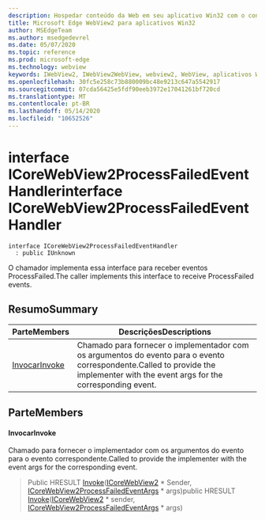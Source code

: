```yaml
---
description: Hospedar conteúdo da Web em seu aplicativo Win32 com o controle WebView2 do Microsoft Edge
title: Microsoft Edge WebView2 para aplicativos Win32
author: MSEdgeTeam
ms.author: msedgedevrel
ms.date: 05/07/2020
ms.topic: reference
ms.prod: microsoft-edge
ms.technology: webview
keywords: IWebView2, IWebView2WebView, webview2, WebView, aplicativos Win32, Win32, Edge, ICoreWebView2, ICoreWebView2Controller, controle do navegador, HTML Edge
ms.openlocfilehash: 30fc5e258c73b880009bc48e9213c647a5542917
ms.sourcegitcommit: 07cda56425e5fdf90eeb3972e17041261bf720cd
ms.translationtype: MT
ms.contentlocale: pt-BR
ms.lasthandoff: 05/14/2020
ms.locfileid: "10652526"
---
```

# <span data-ttu-id="bef53-104">interface ICoreWebView2ProcessFailedEventHandler</span><span class="sxs-lookup"><span data-stu-id="bef53-104">interface ICoreWebView2ProcessFailedEventHandler</span></span> 

```
interface ICoreWebView2ProcessFailedEventHandler
  : public IUnknown
```

<span data-ttu-id="bef53-105">O chamador implementa essa interface para receber eventos ProcessFailed.</span><span class="sxs-lookup"><span data-stu-id="bef53-105">The caller implements this interface to receive ProcessFailed events.</span></span>

## <span data-ttu-id="bef53-106">Resumo</span><span class="sxs-lookup"><span data-stu-id="bef53-106">Summary</span></span>

 <span data-ttu-id="bef53-107">Parte</span><span class="sxs-lookup"><span data-stu-id="bef53-107">Members</span></span>                        | <span data-ttu-id="bef53-108">Descrições</span><span class="sxs-lookup"><span data-stu-id="bef53-108">Descriptions</span></span>
--------------------------------|---------------------------------------------
[<span data-ttu-id="bef53-109">Invocar</span><span class="sxs-lookup"><span data-stu-id="bef53-109">Invoke</span></span>](#invoke) | <span data-ttu-id="bef53-110">Chamado para fornecer o implementador com os argumentos do evento para o evento correspondente.</span><span class="sxs-lookup"><span data-stu-id="bef53-110">Called to provide the implementer with the event args for the corresponding event.</span></span>

## <span data-ttu-id="bef53-111">Parte</span><span class="sxs-lookup"><span data-stu-id="bef53-111">Members</span></span>

#### <span data-ttu-id="bef53-112">Invocar</span><span class="sxs-lookup"><span data-stu-id="bef53-112">Invoke</span></span> 

<span data-ttu-id="bef53-113">Chamado para fornecer o implementador com os argumentos do evento para o evento correspondente.</span><span class="sxs-lookup"><span data-stu-id="bef53-113">Called to provide the implementer with the event args for the corresponding event.</span></span>

> <span data-ttu-id="bef53-114">Public HRESULT [Invoke](#invoke)([ICoreWebView2](icorewebview2.md) \* Sender, [ICoreWebView2ProcessFailedEventArgs](icorewebview2processfailedeventargs.md) \* args)</span><span class="sxs-lookup"><span data-stu-id="bef53-114">public HRESULT [Invoke](#invoke)([ICoreWebView2](icorewebview2.md) \* sender, [ICoreWebView2ProcessFailedEventArgs](icorewebview2processfailedeventargs.md) \* args)</span></span>

